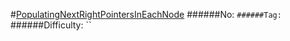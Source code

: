 #[PopulatingNextRightPointersInEachNode](https://leetcode.com/problems/populating-next-right-pointers-in-each-node/)
######No: ``
######Tag: ``
######Difficulty: ``
